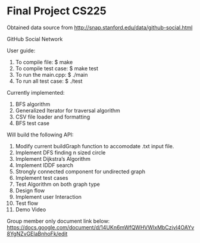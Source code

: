 # Final Project CS225

Obtained data source from http://snap.stanford.edu/data/github-social.html

GitHub Social Network

User guide:
1. To compile file:         $ make
2. To compile test case:    $ make test
3. To run the main.cpp:     $ ./main
4. To run all test case:    $ ./test 

Currently implemented:
1. BFS algorithm
2. Generalized Iterator for traversal algorithm
3. CSV file loader and formatting
4. BFS test case

Will build the following API:
1. Modify current buildGraph function to accomodate .txt input file.
2. Implement DFS finding n sized circle
3. Implement Dijkstra’s Algorithm
4. Implement IDDF search
5. Strongly connected component for undirected graph
6. Implement test cases
7. Test Algorithm on both graph type
8. Design flow
9. Implement user Interaction
10. Test flow
11. Demo Video

Group member only document link below:
https://docs.google.com/document/d/14UKn6mWfQWHVWIxMbCzjvl4OAYv8YgNZvGElaBnhoFk/edit
